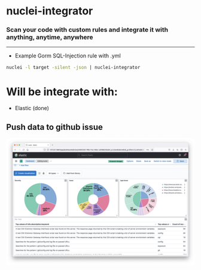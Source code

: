 # nuclei-integrator

### Scan your code with custom rules and integrate it with anything, anytime, anywhere


----
- Example Gorm SQL-Injection rule with .yml
```bash
nuclei -l target -silent -json | nuclei-integrator
```

# Will be integrate with:
- Elastic (done)


Push data to github issue
---
![sc](/img/nuclei.png)

